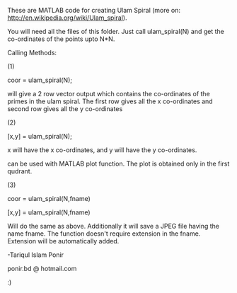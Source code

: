 These are MATLAB code for creating Ulam Spiral (more on: http://en.wikipedia.org/wiki/Ulam_spiral).

You will need all the files of this folder.
Just call ulam_spiral(N) and get the co-ordinates of the points upto N*N.

Calling Methods:

(1)

coor = ulam_spiral(N);

will give a 2 row vector output which contains the co-ordinates of the primes in the ulam spiral.
The first row gives all the x co-ordinates and second row gives all the y co-ordinates

(2)

[x,y] = ulam_spiral(N);

x will have the x co-ordinates, and y will have the y co-ordinates.

can be used with MATLAB plot function. The plot is obtained only in the first qudrant.

(3)

coor = ulam_spiral(N,fname)

[x,y] = ulam_spiral(N,fname)

Will do the same as above. Additionally it will save a JPEG file having the name fname. The function doesn't require extension in the fname. Extension will be automatically added.

-Tariqul Islam Ponir

ponir.bd @ hotmail.com

:)
